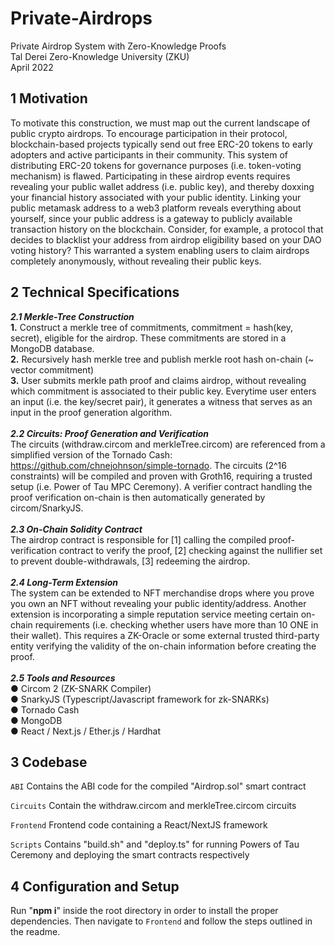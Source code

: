 # Private-Airdrops<br />
Private Airdrop System with Zero-Knowledge Proofs<br />
Tal Derei Zero-Knowledge University (ZKU)<br />
April 2022<br />

## 1 Motivation<br />
To motivate this construction, we must map out the current landscape of public crypto airdrops. To encourage participation in their protocol, blockchain-based projects typically send out free ERC-20 tokens to early adopters and active participants in their community. This system of distributing ERC-20 tokens for governance purposes (i.e. token-voting mechanism) is flawed. Participating in these airdrop events requires revealing your public wallet address (i.e. public key), and thereby doxxing your financial history associated with your public identity. Linking your public metamask address to a web3 platform reveals everything about yourself, since your public address is a gateway to publicly available transaction history on the blockchain. Consider, for example, a protocol that decides to blacklist your address from airdrop eligibility based on your DAO voting history? This warranted a system enabling users to claim airdrops completely anonymously, without revealing their public keys.<br />

## 2 Technical Specifications <br />
**_2.1 Merkle-Tree Construction_**<br />
**1.** Construct a merkle tree of commitments, commitment = hash(key, secret), eligible for the airdrop. These commitments are stored in a MongoDB database.<br />
**2.** Recursively hash merkle tree and publish merkle root hash on-chain (~ vector commitment)<br />
**3.** User submits merkle path proof and claims airdrop, without revealing which commitment is associated to their public key. Everytime user enters an input (i.e. the key/secret pair), it generates a witness that serves as an input in the proof generation algorithm.<br />
<br />
**_2.2 Circuits: Proof Generation and Verification_**<br />
The circuits (withdraw.circom and merkleTree.circom) are referenced from a simplified version of the Tornado Cash: https://github.com/chnejohnson/simple-tornado. The circuits (2^16 constraints) will be compiled and proven with Groth16, requiring a trusted setup (i.e. Power of Tau MPC Ceremony). A verifier contract handling the proof verification on-chain is then automatically generated by circom/SnarkyJS.
<br />
<br />
**_2.3 On-Chain Solidity Contract_**<br />
The airdrop contract is responsible for [1] calling the compiled proof-verification contract to verify the proof, [2] checking against the nullifier set to prevent double-withdrawals, [3] redeeming the airdrop.
<br />
<br />
**_2.4 Long-Term Extension_**<br />
The system can be extended to NFT merchandise drops where you prove you own an NFT without revealing your public identity/address. Another extension is incorporating a simple reputation service meeting certain on-chain requirements (i.e. checking whether users have more than 10 ONE in their wallet). This requires a ZK-Oracle or some external trusted third-party entity verifying the validity of the on-chain information before creating the proof.
<br />
<br />
**_2.5 Tools and Resources_**<br />
● Circom 2 (ZK-SNARK Compiler)<br />
● SnarkyJS (Typescript/Javascript framework for zk-SNARKs)<br />
● Tornado Cash<br />
● MongoDB<br />
● React / Next.js / Ether.js / Hardhat<br />

## 3 Codebase <br />
```ABI```
Contains the ABI code for the compiled "Airdrop.sol" smart contract

```Circuits```
Contain the withdraw.circom and merkleTree.circom circuits

```Frontend```
Frontend code containing a React/NextJS framework 

```Scripts```
Contains "build.sh" and "deploy.ts" for running Powers of Tau Ceremony and deploying the smart contracts respectively

## 4 Configuration and Setup <br />
Run "**npm i**" inside the root directory in order to install the proper dependencies. Then navigate to ```Frontend``` and follow the steps outlined in the readme.
 
